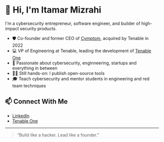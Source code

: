 # 👋 Hi, I'm Itamar Mizrahi

I'm a cybersecurity entrepreneur, software engineer, and builder of high-impact security products.

- 🛡️ Co-founder and former CEO of [Cymptom](https://www.tenable.com/press-releases/tenable-acquires-attack-path-management-innovator-cymptom), acquired by Tenable in 2022
- 💻 VP of Engineering at Tenable, leading the development of [Tenable One](https://www.tenable.com/products/tenable-one) 
- 🔐 Passionate about cybersecurity, enginneering, startups and everything in between
- 👨‍💻 Still hands-on: I publish open-source tools
- 🎓 Teach cybersecurity and mentor students in engineering and red team techniques

## 📫 Connect With Me

- [LinkedIn](https://www.linkedin.com/in/itamarmizrahi/)
- [Tenable One](https://www.tenable.com/products/tenable-one)

---

> “Build like a hacker. Lead like a founder.”

